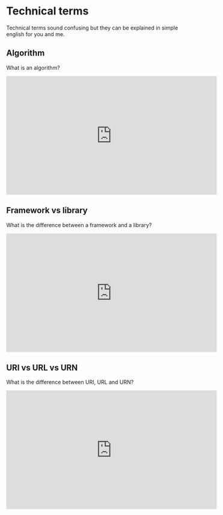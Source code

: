 # Technical terms

Technical terms sound confusing but they can be explained in simple english for you and me.

## Algorithm

What is an algorithm?

<iframe width="560" height="315" src="https://www.youtube-nocookie.com/embed/6hfOvs8pY1k" frameborder="0" allow="accelerometer; autoplay; encrypted-media; gyroscope; picture-in-picture" allowfullscreen></iframe>

## Framework vs library

What is the difference between a framework and a library?

<iframe width="560" height="315" src="https://www.youtube-nocookie.com/embed/D_MO9vIRBcA" frameborder="0" allow="accelerometer; autoplay; encrypted-media; gyroscope; picture-in-picture" allowfullscreen></iframe>

## URI vs URL vs URN

What is the difference between URI, URL and URN?

<iframe width="560" height="315" src="https://www.youtube-nocookie.com/embed/if0pzXWZOfY" frameborder="0" allow="accelerometer; autoplay; encrypted-media; gyroscope; picture-in-picture" allowfullscreen></iframe>
